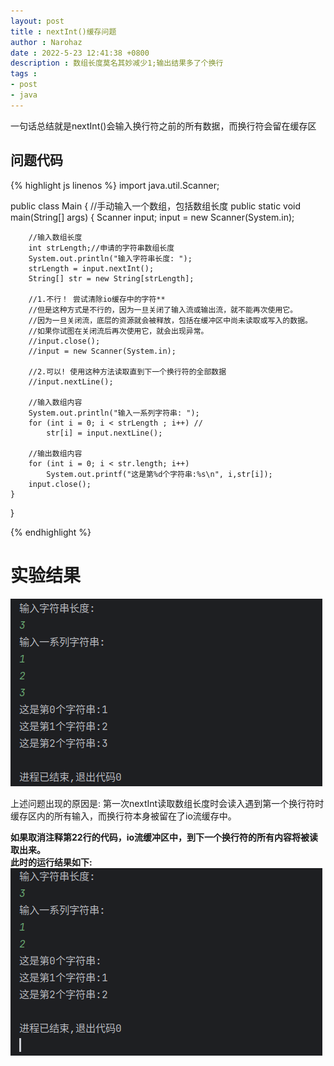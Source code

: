 ```yaml
---
layout: post
title : nextInt()缓存问题
author : Narohaz
date : 2022-5-23 12:41:38 +0800
description : 数组长度莫名其妙减少1;输出结果多了个换行
tags : 
- post
- java
---
```

一句话总结就是nextInt()会输入换行符之前的所有数据，而换行符会留在缓存区

## 问题代码

{% highlight js linenos %}
import java.util.Scanner;

public class Main {
    //手动输入一个数组，包括数组长度
    public static void main(String[] args) {
        Scanner input;
        input = new Scanner(System.in);

        //输入数组长度
        int strLength;//申请的字符串数组长度
        System.out.println("输入字符串长度: ");
        strLength = input.nextInt();
        String[] str = new String[strLength];

        //1.不行！ 尝试清除io缓存中的字符**
        //但是这种方式是不行的，因为一旦关闭了输入流或输出流，就不能再次使用它。
        //因为一旦关闭流，底层的资源就会被释放，包括在缓冲区中尚未读取或写入的数据。
        //如果你试图在关闭流后再次使用它，就会出现异常。
        //input.close();
        //input = new Scanner(System.in);

        //2.可以! 使用这种方法读取直到下一个换行符的全部数据
        //input.nextLine();

        //输入数组内容
        System.out.println("输入一系列字符串: ");
        for (int i = 0; i < strLength ; i++) //
            str[i] = input.nextLine();

        //输出数组内容
        for (int i = 0; i < str.length; i++)
            System.out.printf("这是第%d个字符串:%s\n", i,str[i]);
        input.close();
    }
}

{% endhighlight %}

# 实验结果
![nextInt实验结果1]( /imgs/nextInt%E5%AE%9E%E9%AA%8C%E7%BB%93%E6%9E%9C1.png "实验结果中，数组出现了一个莫名其妙的空白，实际上是换行符")

上述问题出现的原因是:
第一次nextInt读取数组长度时会读入遇到第一个换行符时缓存区内的所有输入，而换行符本身被留在了io流缓存中。


**如果取消注释第22行的代码，io流缓冲区中，到下一个换行符的所有内容将被读取出来。**
<br>
**此时的运行结果如下:**
![placeholder]( /imgs/nextInt%E5%AE%9E%E9%AA%8C%E7%BB%93%E6%9E%9C2.png "增加input.nextLine()读取缓存区之后的结果")